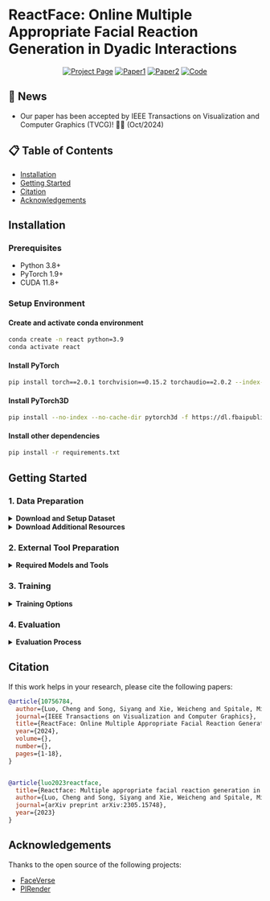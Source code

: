 # ReactFace: Online Multiple Appropriate Facial Reaction Generation in Dyadic Interactions

<div align="center">

[![Project Page](https://img.shields.io/badge/Project-Page-blue)](xxxxxxxx)
[![Paper1](https://img.shields.io/badge/Paper-arXiv-red)](https://arxiv.org/pdf/2305.15748)
[![Paper2](https://img.shields.io/badge/Paper-IEEE-green)](https://ieeexplore.ieee.org/abstract/document/10756784)
[![Code](https://img.shields.io/badge/Code-GitHub-black)](https://github.com/lingjivoo/ReactFace)

</div>

## 📢 News

- Our paper has been accepted by IEEE Transactions on Visualization and Computer Graphics (TVCG)! 🎉🎉 (Oct/2024)

## 📋 Table of Contents

- [Installation](#installation)
- [Getting Started](#getting-started)
- [Citation](#citation)
- [Acknowledgements](#acknowledgements)

## Installation

### Prerequisites

- Python 3.8+
- PyTorch 1.9+
- CUDA 11.8+

### Setup Environment

#### Create and activate conda environment
```bash
conda create -n react python=3.9
conda activate react
```

#### Install PyTorch
```bash
pip install torch==2.0.1 torchvision==0.15.2 torchaudio==2.0.2 --index-url https://download.pytorch.org/whl/cu118
```

#### Install PyTorch3D
```bash
pip install --no-index --no-cache-dir pytorch3d -f https://dl.fbaipublicfiles.com/pytorch3d/packaging/wheels/py39_cu118_pyt201/download.html
```

#### Install other dependencies
```bash
pip install -r requirements.txt
```

## Getting Started

### 1. Data Preparation
<details>
<summary><b>Download and Setup Dataset</b></summary>

The REACT 2023/2024 Multimodal Challenge Dataset is compiled from the following public datasets for studying dyadic interactions:
- [NOXI](https://dl.acm.org/doi/10.1145/3136755.3136780)
- [RECOLA](https://ieeexplore.ieee.org/document/6553805)

Apply for data access at:
- [REACT 2023 Homepage](https://sites.google.com/cam.ac.uk/react2023/home)
- [REACT 2024 Homepage](https://sites.google.com/cam.ac.uk/react2024)

**Data organization (`data/`) follows this structure:**
```
data/partition/modality/site/chat_index/person_index/clip_index/actual_data_files
```

Example data structure:
```
data
├── test
├── val
├── train
   ├── Video_files
       ├── NoXI
           ├── 010_2016-03-25_Paris
               ├── Expert_video
               ├── Novice_video
                   ├── 1
                       ├── 1.png
                       ├── ....
                       ├── 751.png
                   ├── ....
           ├── ....
       ├── RECOLA
   ├── Audio_files
       ├── NoXI
       ├── RECOLA
           ├── group-1
               ├── P25 
               ├── P26
                   ├── 1.wav
                   ├── ....
           ├── group-2
           ├── group-3
   ├── Emotion
       ├── NoXI
       ├── RECOLA
           ├── group-1
               ├── P25 
               ├── P26
                   ├── 1.csv
                   ├── ....
           ├── group-2
           ├── group-3
   ├── 3D_FV_files
       ├── NoXI
       ├── RECOLA
           ├── group-1
               ├── P25 
               ├── P26
                   ├── 1.npy
                   ├── ....
           ├── group-2
           ├── group-3
```

Important details:
- Task: Predict one role's reaction ('Expert' or 'Novice', 'P25' or 'P26') to the other
- 3D_FV_files contain 3DMM coefficients (expression: 52 dim, angle: 3 dim, translation: 3 dim)
- Video specifications:
  - Frame rate: 25 fps
  - Resolution: 256x256
  - Clip length: 751 frames (~30s)
  - Audio sampling rate: 44100
- CSV files for training/validation are available at: 'data/train.csv', 'data/val.csv', 'data/test.csv'

</details>

<details>
<summary><b>Download Additional Resources</b></summary>

1. **Listener Reaction Neighbors**
   - Download the appropriate listener reaction neighbors dataset from [here](https://drive.google.com/drive/folders/1gi1yzP3dUti8fJy2HToiijPuyRyzokdh?usp=sharing)
   - Place the downloaded files in the dataset root folder
   - 
2. **Ground Truth 3DMMs**
   - Download the ground truth 3DMMs (test set) for speaker-listener evaluation from [here](https://drive.google.com/drive/folders/1jVi8ZWMiyynG6LsKJSaKj2fX-EavK11h?usp=drive_link)
   - Place the downloaded files in the `metric/gt` folder

</details>

### 2. External Tool Preparation
<details>
<summary><b>Required Models and Tools</b></summary>

We use 3DMM coefficients for 3D listener/speaker representation and 3D-to-2D frame rendering.

1. **3DMM Model Setup**
   - Download [FaceVerse version 2 model](https://github.com/LizhenWangT/FaceVerse)
   - Place in `external/FaceVerse/data/`
   - Get pre-extracted data:
     - [3DMM coefficients](https://drive.google.com/drive/folders/1RrTytDkkq520qUUAjTuNdmS6tCHQnqFu)
     - [Reference files](https://drive.google.com/drive/folders/1uVOOJzY3p2XjDESwH4FCjGO8epO7miK4) (mean_face, std_face, reference_full)
     - Place in `external/FaceVerse/`

2. **PIRender Setup**
   - We use [PIRender](https://github.com/RenYurui/PIRender) for 3D-to-2D rendering
   - Download our retrained [checkpoint](https://drive.google.com/drive/folders/1Ys1u0jxVBxrmQZrcrQbm8tagOPNxrTUA)
   - Place in `external/PIRender/`

</details>

### 3. Training
<details>
<summary><b>Training Options</b></summary>

Training with rendering during training:
```bash
python train.py \
  --batch-size 8 \
  --window-size 64 \
  --momentum 0.1 \
  --gpu-ids 0 \
  -lr 0.00002 \
  -e 200 \
  -j 4 \
  --sm-p 10 \
  --kl-p 0.00001 \
  --div-p 100 \
  --rendering \
  --outdir results/train-reactface
```

Training without rendering during validation (faster):
```bash
python train.py \
  --batch-size 8 \
  --window-size 64 \
  --momentum 0.1 \
  --gpu-ids 0 \
  -lr 0.00002 \
  -e 200 \
  -j 4 \
  --sm-p 10 \
  --kl-p 0.00001 \
  --div-p 100 \
  --outdir results/train-reactface
```

</details>

### 4. Evaluation
<details>
<summary><b>Evaluation Process</b></summary>

Run the following command to evaluate trained ReactFace:
```bash
python evaluate.py \
  --split test \
  --batch-size 16 \
  --window-size 8 \
  --momentum 0.9 \
  --gpu-ids 0 \
  -j 4 \
  --rendering \
  --outdir results/eval \
  --resume results/training-reactface/best_checkpoint.pth
```

</details>

## Citation

If this work helps in your research, please cite the following papers:

```bibtex
@article{10756784,
  author={Luo, Cheng and Song, Siyang and Xie, Weicheng and Spitale, Micol and Ge, Zongyuan and Shen, Linlin and Gunes, Hatice},
  journal={IEEE Transactions on Visualization and Computer Graphics}, 
  title={ReactFace: Online Multiple Appropriate Facial Reaction Generation in Dyadic Interactions}, 
  year={2024},
  volume={},
  number={},
  pages={1-18},
}


@article{luo2023reactface,
  title={Reactface: Multiple appropriate facial reaction generation in dyadic interactions},
  author={Luo, Cheng and Song, Siyang and Xie, Weicheng and Spitale, Micol and Shen, Linlin and Gunes, Hatice},
  journal={arXiv preprint arXiv:2305.15748},
  year={2023}
}
```

## Acknowledgements

Thanks to the open source of the following projects:

- [FaceVerse](https://github.com/LizhenWangT/FaceVerse)
- [PIRender](https://github.com/RenYurui/PIRender)
